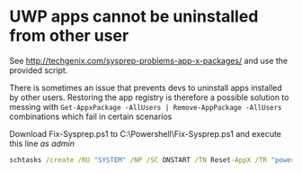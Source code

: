 UWP apps cannot be uninstalled from other user
=======================
See http://techgenix.com/sysprep-problems-app-x-packages/ and use the provided script.

There is sometimes an issue that prevents devs to uninstall apps installed by other users. 
Restoring the app registry is therefore a possible solution to messing with `Get-AppxPackage -AllUsers | Remove-AppPackage -AllUsers` combinations which fail in certain scenarios

Download Fix-Sysprep.ps1 to C:\Powershell\Fix-Sysprep.ps1
and execute this line *as admin*

```bat
schtasks /create /RU "SYSTEM" /NP /SC ONSTART /TN Reset-AppX /TR "powershell C:\Powershell\Fix-Sysprep.ps1" /F
```
